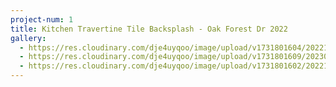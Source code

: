 ```yaml
---
project-num: 1
title: Kitchen Travertine Tile Backsplash - Oak Forest Dr 2022
gallery:
  - https://res.cloudinary.com/dje4uyqoo/image/upload/v1731801604/20221231_100732_owdzxa.jpg
  - https://res.cloudinary.com/dje4uyqoo/image/upload/v1731801609/20230104_112306_rnaeev.jpg
  - https://res.cloudinary.com/dje4uyqoo/image/upload/v1731801602/20221231_100721_n4k03e.jpg
---
```

